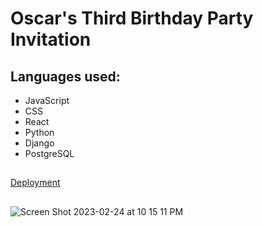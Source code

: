 # Oscar's Third Birthday Party Invitation

## Languages used:
- JavaScript
- CSS
- React
- Python
- Django
- PostgreSQL

## 
[Deployment](https://oscarsbirthday.netlify.app/)

##
![Screen Shot 2023-02-24 at 10 15 11 PM](https://user-images.githubusercontent.com/97096664/221333132-1fad3a15-d987-469e-932e-0c514d7d7723.png)
